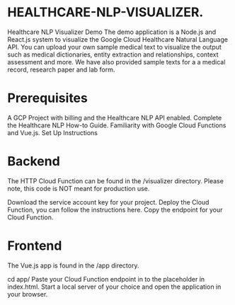# HEALTHCARE-NLP-VISUALIZER.
Healthcare NLP Visualizer Demo
The demo application is a Node.js and React.js system to visualize the Google Cloud Healthcare Natural Language API. You can upload your own sample medical text to visualize the output such as medical dictionaries, entity extraction and relationships, context assessment and more. We have also provided sample texts for a a medical record, research paper and lab form.

# Prerequisites
A GCP Project with billing and the Healthcare NLP API enabled.
Complete the Healthcare NLP How-to Guide.
Familiarity with Google Cloud Functions and Vue.js.
Set Up Instructions
# Backend
The HTTP Cloud Function can be found in the /visualizer directory. Please note, this code is NOT meant for production use.

Download the service account key for your project.
Deploy the Cloud Function, you can follow the instructions here.
Copy the endpoint for your Cloud Function.
# Frontend
The Vue.js app is found in the /app directory.

cd app/
Paste your Cloud Function endpoint in to the placeholder in index.html.
Start a local server of your choice and open the application in your browser.
